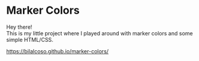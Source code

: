 # Marker Colors

Hey there!  
This is my little project where I played around with marker colors and some simple HTML/CSS.

https://bilalcoso.github.io/marker-colors/
